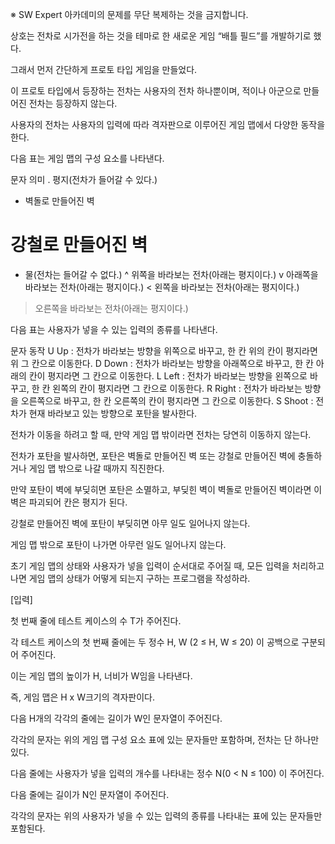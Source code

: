 ※ SW Expert 아카데미의 문제를 무단 복제하는 것을 금지합니다.

상호는 전차로 시가전을 하는 것을 테마로 한 새로운 게임 “배틀 필드”를 개발하기로 했다.

그래서 먼저 간단하게 프로토 타입 게임을 만들었다.

이 프로토 타입에서 등장하는 전차는 사용자의 전차 하나뿐이며, 적이나 아군으로 만들어진 전차는 등장하지 않는다.

사용자의 전차는 사용자의 입력에 따라 격자판으로 이루어진 게임 맵에서 다양한 동작을 한다.

다음 표는 게임 맵의 구성 요소를 나타낸다.
 
문자	의미
.	평지(전차가 들어갈 수 있다.)
*	벽돌로 만들어진 벽
#	강철로 만들어진 벽
-	물(전차는 들어갈 수 없다.)
^	위쪽을 바라보는 전차(아래는 평지이다.)
v	아래쪽을 바라보는 전차(아래는 평지이다.)
<	왼쪽을 바라보는 전차(아래는 평지이다.)
>	오른쪽을 바라보는 전차(아래는 평지이다.)

다음 표는 사용자가 넣을 수 있는 입력의 종류를 나타낸다.
 
문자	동작
U	Up : 전차가 바라보는 방향을 위쪽으로 바꾸고, 한 칸 위의 칸이 평지라면 위 그 칸으로 이동한다.
D	Down : 전차가 바라보는 방향을 아래쪽으로 바꾸고, 한 칸 아래의 칸이 평지라면 그 칸으로 이동한다.
L	Left : 전차가 바라보는 방향을 왼쪽으로 바꾸고, 한 칸 왼쪽의 칸이 평지라면 그 칸으로 이동한다.
R	Right : 전차가 바라보는 방향을 오른쪽으로 바꾸고, 한 칸 오른쪽의 칸이 평지라면 그 칸으로 이동한다.
S	Shoot : 전차가 현재 바라보고 있는 방향으로 포탄을 발사한다.

전차가 이동을 하려고 할 때, 만약 게임 맵 밖이라면 전차는 당연히 이동하지 않는다.

전차가 포탄을 발사하면, 포탄은 벽돌로 만들어진 벽 또는 강철로 만들어진 벽에 충돌하거나 게임 맵 밖으로 나갈 때까지 직진한다.

만약 포탄이 벽에 부딪히면 포탄은 소멸하고, 부딪힌 벽이 벽돌로 만들어진 벽이라면 이 벽은 파괴되어 칸은 평지가 된다.

강철로 만들어진 벽에 포탄이 부딪히면 아무 일도 일어나지 않는다.

게임 맵 밖으로 포탄이 나가면 아무런 일도 일어나지 않는다.

초기 게임 맵의 상태와 사용자가 넣을 입력이 순서대로 주어질 때, 모든 입력을 처리하고 나면 게임 맵의 상태가 어떻게 되는지 구하는 프로그램을 작성하라.


[입력]

첫 번째 줄에 테스트 케이스의 수 T가 주어진다.

각 테스트 케이스의 첫 번째 줄에는 두 정수 H, W (2 ≤ H, W ≤ 20) 이 공백으로 구분되어 주어진다.

이는 게임 맵의 높이가 H, 너비가 W임을 나타낸다.

즉, 게임 맵은 H x W크기의 격자판이다.

다음 H개의 각각의 줄에는 길이가 W인 문자열이 주어진다.

각각의 문자는 위의 게임 맵 구성 요소 표에 있는 문자들만 포함하며, 전차는 단 하나만 있다.

다음 줄에는 사용자가 넣을 입력의 개수를 나타내는 정수 N(0 < N ≤ 100) 이 주어진다.

다음 줄에는 길이가 N인 문자열이 주어진다.

각각의 문자는 위의 사용자가 넣을 수 있는 입력의 종류를 나타내는 표에 있는 문자들만 포함된다.

